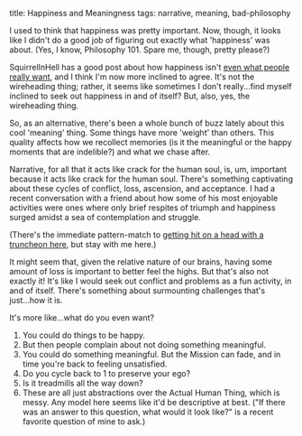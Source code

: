 title: Happiness and Meaningness
tags: narrative, meaning, bad-philosophy

I used to think that happiness was pretty important. Now, though, it looks like I didn't do a good job of figuring out exactly what 'happiness' was about. (Yes, I know, Philosophy 101. Spare me, though, pretty please?)

SquirrelInHell has a good post about how happiness isn't [even what people really want](https://squirrelinhell.blogspot.com/2017/12/happiness-is-chore.html), and I think I'm now more inclined to agree. It's not the wireheading thing; rather, it seems like sometimes I don't really...find myself inclined to seek out happiness in and of itself? But, also, yes, the wireheading thing.

So, as an alternative, there's been a whole bunch of buzz lately about this cool 'meaning' thing. Some things have more 'weight' than others. This quality affects how we recollect memories (is it the meaningful or the happy moments that are indelible?) and what we chase after. 

Narrative, for all that it acts like crack for the human soul, is, um, important because it acts like crack for the human soul. There's something captivating about these cycles of conflict, loss, ascension, and acceptance. I had a recent conversation with a friend about how some of his most enjoyable activities were ones where only brief respites of triumph and happiness surged amidst a sea of contemplation and struggle.

(There's the immediate pattern-match to [getting hit on a head with a truncheon here](https://www.lesswrong.com/posts/aSQy7yHj6nPD44RNo/how-to-seem-and-be-deep), but stay with me here.)

It might seem that, given the relative nature of our brains, having some amount of loss is important to better feel the highs. But that's also not exactly it! It's like I would seek out conflict and problems as a fun activity, in and of itself. There's something about surmounting challenges that's just...how it is.

It's more like...what do you even want?

1. You could do things to be happy. 
2. But then people complain about not doing something meaningful.
3. You could do something meaningful. But the Mission can fade, and in time you're back to feeling unsatisfied.
4. Do you cycle back to 1 to preserve your ego? 
5. Is it treadmills all the way down?
6. These are all just abstractions over the Actual Human Thing, which is messy. Any model here seems like it'd be descriptive at best. ("If there was an answer to this question, what would it look like?" is a recent favorite question of mine to ask.)
